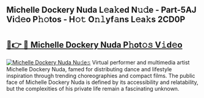 ## Michelle Dockery Nuda L𝚎a𝚔ed N𝚞𝚍e - Part-5AJ Vi𝚍𝚎o P𝚑𝚘tos - H𝚘𝚝 O𝚗𝚕yf𝚊ns L𝚎a𝚔s 2CD0P

# <h2><a href="http://kfesuz.oniu.top/?m=Michelle+Dockery+Nuda">🔗👉 🔴 Michelle Dockery Nuda P𝚑ot𝚘𝚜 V𝚒d𝚎o</a></h2>

[![Michelle Dockery Nuda Nu𝚍e𝚜](https://i.imgur.com/0qMVB7G.gif)](http://kfesuz.oniu.top/?m=Michelle+Dockery+Nuda)
Virtual performer and multimedia artist Michelle Dockery Nuda, famed for distributing dance and lifestyle inspiration through trending choreographies and compact films. The public face of Michelle Dockery Nuda is defined by its accessibility and relatability, but the complexities of his private life remain a fascinating unknown.  
